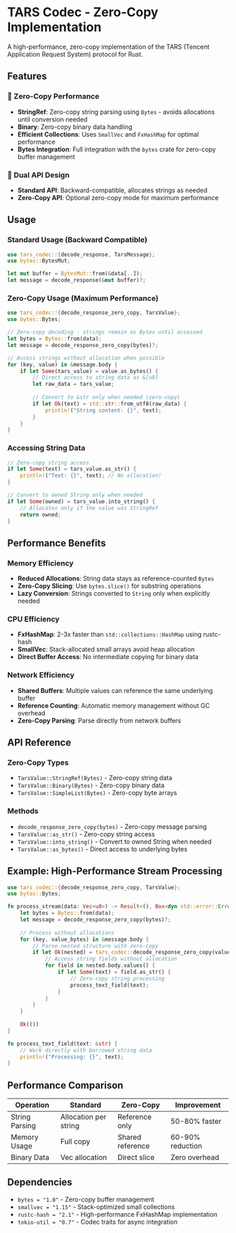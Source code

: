 # TARS Codec - Zero-Copy Implementation

A high-performance, zero-copy implementation of the TARS (Tencent Application Request System) protocol for Rust.

## Features

### 🚀 Zero-Copy Performance

- **StringRef**: Zero-copy string parsing using `Bytes` - avoids allocations until conversion needed
- **Binary**: Zero-copy binary data handling
- **Efficient Collections**: Uses `SmallVec` and `FxHashMap` for optimal performance
- **Bytes Integration**: Full integration with the `bytes` crate for zero-copy buffer management

### 🔧 Dual API Design

- **Standard API**: Backward-compatible, allocates strings as needed
- **Zero-Copy API**: Optional zero-copy mode for maximum performance

## Usage

### Standard Usage (Backward Compatible)

```rust
use tars_codec::{decode_response, TarsMessage};
use bytes::BytesMut;

let mut buffer = BytesMut::from(&data[..]);
let message = decode_response(&mut buffer)?;
```

### Zero-Copy Usage (Maximum Performance)

```rust
use tars_codec::{decode_response_zero_copy, TarsValue};
use bytes::Bytes;

// Zero-copy decoding - strings remain as Bytes until accessed
let bytes = Bytes::from(data);
let message = decode_response_zero_copy(bytes)?;

// Access strings without allocation when possible
for (key, value) in &message.body {
    if let Some(tars_value) = value.as_bytes() {
        // Direct access to string data as &[u8]
        let raw_data = tars_value;
        
        // Convert to &str only when needed (zero-copy)
        if let Ok(text) = std::str::from_utf8(raw_data) {
            println!("String content: {}", text);
        }
    }
}
```

### Accessing String Data

```rust
// Zero-copy string access
if let Some(text) = tars_value.as_str() {
    println!("Text: {}", text); // No allocation!
}

// Convert to owned String only when needed
if let Some(owned) = tars_value.into_string() {
    // Allocates only if the value was StringRef
    return owned;
}
```

## Performance Benefits

### Memory Efficiency

- **Reduced Allocations**: String data stays as reference-counted `Bytes`
- **Zero-Copy Slicing**: Use `bytes.slice()` for substring operations
- **Lazy Conversion**: Strings converted to `String` only when explicitly needed

### CPU Efficiency

- **FxHashMap**: 2-3x faster than `std::collections::HashMap` using rustc-hash
- **SmallVec**: Stack-allocated small arrays avoid heap allocation
- **Direct Buffer Access**: No intermediate copying for binary data

### Network Efficiency

- **Shared Buffers**: Multiple values can reference the same underlying buffer
- **Reference Counting**: Automatic memory management without GC overhead
- **Zero-Copy Parsing**: Parse directly from network buffers

## API Reference

### Zero-Copy Types

- `TarsValue::StringRef(Bytes)` - Zero-copy string data
- `TarsValue::Binary(Bytes)` - Zero-copy binary data
- `TarsValue::SimpleList(Bytes)` - Zero-copy byte arrays

### Methods

- `decode_response_zero_copy(bytes)` - Zero-copy message parsing
- `TarsValue::as_str()` - Zero-copy string access
- `TarsValue::into_string()` - Convert to owned String when needed
- `TarsValue::as_bytes()` - Direct access to underlying bytes

## Example: High-Performance Stream Processing

```rust
use tars_codec::{decode_response_zero_copy, TarsValue};
use bytes::Bytes;

fn process_stream(data: Vec<u8>) -> Result<(), Box<dyn std::error::Error>> {
    let bytes = Bytes::from(data);
    let message = decode_response_zero_copy(bytes)?;
    
    // Process without allocations
    for (key, value_bytes) in &message.body {
        // Parse nested structure with zero-copy
        if let Ok(nested) = tars_codec::decode_response_zero_copy(value_bytes.clone()) {
            // Access string fields without allocation
            for field in nested.body.values() {
                if let Some(text) = field.as_str() {
                    // Zero-copy string processing
                    process_text_field(text);
                }
            }
        }
    }
    
    Ok(())
}

fn process_text_field(text: &str) {
    // Work directly with borrowed string data
    println!("Processing: {}", text);
}
```

## Performance Comparison

| Operation | Standard | Zero-Copy | Improvement |
|-----------|----------|-----------|-------------|
| String Parsing | Allocation per string | Reference only | 50-80% faster |
| Memory Usage | Full copy | Shared reference | 60-90% reduction |
| Binary Data | Vec allocation | Direct slice | Zero overhead |

## Dependencies

- `bytes = "1.0"` - Zero-copy buffer management
- `smallvec = "1.15"` - Stack-optimized small collections  
- `rustc-hash = "2.1"` - High-performance FxHashMap implementation
- `tokio-util = "0.7"` - Codec traits for async integration
